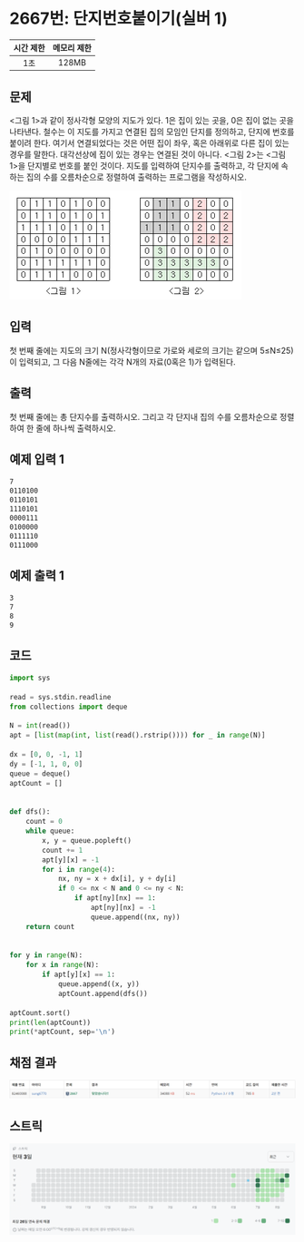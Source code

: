 # 2667번: 단지번호붙이기(실버 1)
| 시간 제한 | 메모리 제한 |
|:-----:|:------:|
|  1초   | 128MB  |

## 문제
<그림 1>과 같이 정사각형 모양의 지도가 있다. 1은 집이 있는 곳을, 0은 집이 없는 곳을 나타낸다. 철수는 이 지도를 가지고 연결된 집의 모임인 단지를 정의하고, 단지에 번호를 붙이려 한다. 여기서 연결되었다는 것은 어떤 집이 좌우, 혹은 아래위로 다른 집이 있는 경우를 말한다. 대각선상에 집이 있는 경우는 연결된 것이 아니다. <그림 2>는 <그림 1>을 단지별로 번호를 붙인 것이다. 지도를 입력하여 단지수를 출력하고, 각 단지에 속하는 집의 수를 오름차순으로 정렬하여 출력하는 프로그램을 작성하시오.

![img.png](img.png)

## 입력
첫 번째 줄에는 지도의 크기 N(정사각형이므로 가로와 세로의 크기는 같으며 5≤N≤25)이 입력되고, 그 다음 N줄에는 각각 N개의 자료(0혹은 1)가 입력된다.

## 출력
첫 번째 줄에는 총 단지수를 출력하시오. 그리고 각 단지내 집의 수를 오름차순으로 정렬하여 한 줄에 하나씩 출력하시오.

## 예제 입력 1
```text
7
0110100
0110101
1110101
0000111
0100000
0111110
0111000
```
## 예제 출력 1
```text
3
7
8
9
```

## 코드
```python
import sys

read = sys.stdin.readline
from collections import deque

N = int(read())
apt = [list(map(int, list(read().rstrip()))) for _ in range(N)]

dx = [0, 0, -1, 1]
dy = [-1, 1, 0, 0]
queue = deque()
aptCount = []


def dfs():
    count = 0
    while queue:
        x, y = queue.popleft()
        count += 1
        apt[y][x] = -1
        for i in range(4):
            nx, ny = x + dx[i], y + dy[i]
            if 0 <= nx < N and 0 <= ny < N:
                if apt[ny][nx] == 1:
                    apt[ny][nx] = -1
                    queue.append((nx, ny))
    return count


for y in range(N):
    for x in range(N):
        if apt[y][x] == 1:
            queue.append((x, y))
            aptCount.append(dfs())

aptCount.sort()
print(len(aptCount))
print(*aptCount, sep='\n')
```

## 채점 결과
![image](result_img.png)

## 스트릭
![image](streak_img.png)